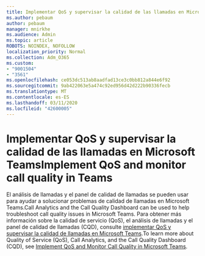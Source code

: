 ```yaml
---
title: Implementar QoS y supervisar la calidad de las llamadas en Microsoft Teams
ms.author: pebaum
author: pebaum
manager: mnirkhe
ms.audience: Admin
ms.topic: article
ROBOTS: NOINDEX, NOFOLLOW
localization_priority: Normal
ms.collection: Adm_O365
ms.custom:
- "9001504"
- "3561"
ms.openlocfilehash: ce053dc513ab8aadfad13ce3c0bb812a844e6f92
ms.sourcegitcommit: 9ab422063e5a474c92ed956d42d222b90336fecb
ms.translationtype: MT
ms.contentlocale: es-ES
ms.lasthandoff: 03/11/2020
ms.locfileid: "42600005"
---
```

# <a name="implement-qos-and-monitor-call-quality-in-teams"></a><span data-ttu-id="ca6ed-102">Implementar QoS y supervisar la calidad de las llamadas en Microsoft Teams</span><span class="sxs-lookup"><span data-stu-id="ca6ed-102">Implement QoS and monitor call quality in Teams</span></span>

<span data-ttu-id="ca6ed-103">El análisis de llamadas y el panel de calidad de llamadas se pueden usar para ayudar a solucionar problemas de calidad de llamadas en Microsoft Teams.</span><span class="sxs-lookup"><span data-stu-id="ca6ed-103">Call Analytics and the Call Quality Dashboard can be used to help troubleshoot call quality issues in Microsoft Teams.</span></span> <span data-ttu-id="ca6ed-104">Para obtener más información sobre la calidad de servicio (QoS), el análisis de llamadas y el panel de calidad de llamadas (CQD), consulte [implementar QoS y supervisar la calidad de llamadas en Microsoft Teams](https://docs.microsoft.com/microsoftteams/monitor-call-quality-qos).</span><span class="sxs-lookup"><span data-stu-id="ca6ed-104">To learn more about Quality of Service (QoS), Call Analytics, and the Call Quality Dashboard (CQD), see [Implement QoS and Monitor Call Quality in Microsoft Teams](https://docs.microsoft.com/microsoftteams/monitor-call-quality-qos).</span></span> 
